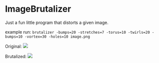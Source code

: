 # ImageBrutalizer

Just a fun little program that distorts a given image.

example run: `brutalizer -bumps=20 -stretches=7 -torus=10 -twirls=20 -bumps=10 -vortex=30 -holes=10 image.png`

Original:
![](https://i.imgur.com/Bglbjpq.png)


Brutalized:
![](https://i.imgur.com/qxFd4dR.png)
